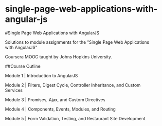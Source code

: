 # single-page-web-applications-with-angular-js

#Single Page Web Applications with AngularJS  

Solutions to module assignments for the "Single Page Web Applications with AngularJS" 

Coursera MOOC taught by Johns Hopkins University.  

##Course Outline  

Module 1 | Introduction to AngularJS 

Module 2 | Filters, Digest Cycle, Controller Inheritance, and Custom Services 

Module 3 | Promises, Ajax, and Custom Directives 

Module 4 | Components, Events, Modules, and Routing 

Module 5 | Form Validation, Testing, and Restaurant Site Development
